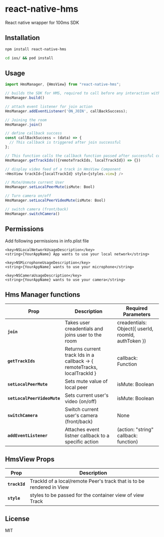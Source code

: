 # react-native-hms

React native wrapper for 100ms SDK

## Installation

```sh
npm install react-native-hms

cd ios/ && pod install
```

## Usage

```js
import HmsManager, {HmsView} from "react-native-hms";

// builds the SDK for HMS, required to call before any interaction with SDK
HmsManager.build()

// attach event listener for join action
HmsManager.addEventListener('ON_JOIN', callBackSuccess);

// Joining the room
HmsManager.join()

// define callback success
const callBackSuccess = (data) => {
  // This callback is triggered after join successful
};

// This function calls the callback function passed after successful completion
HmsManager.getTrackIds(({remoteTrackIds, localTrackId}) => {})

// display video feed of a track in HmsView Component
<HmsView trackId={localTrackId} style={styles.view} />

// Mute/Unmute current User
HmsManager.setLocalPeerMute(isMute: Bool)

// Turn camera on/off
HmsManager.setLocalPeerVideoMute(isMute: Bool)

// switch camera (front/back)
HmsManager.switchCamera()

```

## Permissions
Add following permissions in info.plist file
```
<key>NSLocalNetworkUsageDescription</key>
<string>{YourAppName} App wants to use your local network</string>

<key>NSMicrophoneUsageDescription</key>
<string>{YourAppName} wants to use your microphone</string>

<key>NSCameraUsageDescription</key>
<string>{YourAppName} wants to use your camera</string>

```


## Hms Manager functions

| Prop                        | Description                                                              | Required Parameters
| -------------------         | ------------------------------------------------------------------------ |-----------------------------------------
| **`join`**                  | Takes user creadentials and joins user to the room                       | creadentials: Object({ userId, roomId, authToken })
| **`getTrackIds`**           | Returns current track Ids in a callback -> { remoteTracks, localTrackId }| callback: Function 
| **`setLocalPeerMute`**      | Sets mute value of local peer                                            | isMute: Boolean
| **`setLocalPeerVideoMute`** | Sets current user's video (on/off)                                       | isMute: Boolean
| **`switchCamera`**          | Switch current user's camera (front/back)                                | None
| **`addEventListener`**      | Attaches event listner callback to a specific action                     | (action: "string" callback: function)

## HmsView Props

| Prop                        | Description                                                              |
| -------------------         | ------------------------------------------------------------------------ |
| **`trackId`**               | TrackId of a local/remote Peer's track that is to be rendered in View    |
| **`style`**                 | styles to be passed for the container view of view Track                 |


## License

MIT
